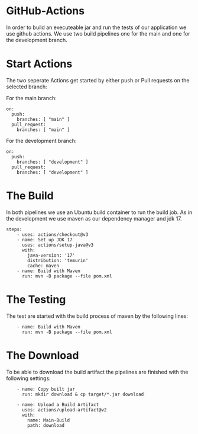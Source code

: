 # GitHub-Actions

In order to build an executeable jar and run the tests of our application we use github actions.
We use two build pipelines one for the main and one for the development branch.

# Start Actions

The two seperate Actions get started by either push or Pull requests on the selected branch:

For the main branch:

```
on:
  push:
    branches: [ "main" ]
  pull_request:
    branches: [ "main" ]
```

For the development branch:
```
on:
  push:
    branches: [ "development" ]
  pull_request:
    branches: [ "development" ]
```

# The Build

In both pipelines we use an Ubuntu build container to run the build job.
As in the development we use maven as our dependency manager and jdk 17.

```
steps:
    - uses: actions/checkout@v3
    - name: Set up JDK 17
      uses: actions/setup-java@v3
      with:
        java-version: '17'
        distribution: 'temurin'
        cache: maven
    - name: Build with Maven
      run: mvn -B package --file pom.xml
```

# The Testing

The test are started with the build process of maven by the following lines:

```
    - name: Build with Maven
      run: mvn -B package --file pom.xml
```

# The Download

To be able to download the build artifact the pipelines are finished with the following settings:

```
    - name: Copy built jar
      run: mkdir download & cp target/*.jar download
    
    - name: Upload a Build Artifact
      uses: actions/upload-artifact@v2
      with:
        name: Main-Build
        path: download
```

